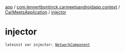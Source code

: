 [app](../../index.md) / [com.lennertbontinck.carmeetsandroidapp.context](../index.md) / [CarMeetsApplication](index.md) / [injector](./injector.md)

# injector

`lateinit var injector: `[`NetworkComponent`](../../com.lennertbontinck.carmeetsandroidapp.injection.components/-network-component/index.md)